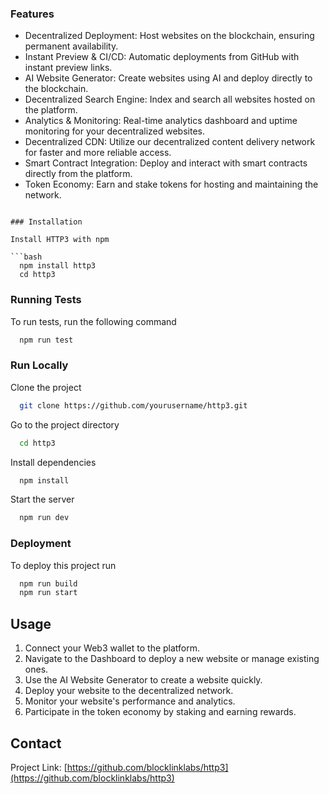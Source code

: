 ### Features

- Decentralized Deployment: Host websites on the blockchain, ensuring permanent availability.
- Instant Preview & CI/CD: Automatic deployments from GitHub with instant preview links.
- AI Website Generator: Create websites using AI and deploy directly to the blockchain.
- Decentralized Search Engine: Index and search all websites hosted on the platform.
- Analytics & Monitoring: Real-time analytics dashboard and uptime monitoring for your decentralized websites.
- Decentralized CDN: Utilize our decentralized content delivery network for faster and more reliable access.
- Smart Contract Integration: Deploy and interact with smart contracts directly from the platform.
- Token Economy: Earn and stake tokens for hosting and maintaining the network.
```

### Installation

Install HTTP3 with npm

```bash
  npm install http3
  cd http3
```

### Running Tests

To run tests, run the following command

```bash
  npm run test
```

### Run Locally

Clone the project

```bash
  git clone https://github.com/yourusername/http3.git
```

Go to the project directory

```bash
  cd http3
```

Install dependencies

```bash
  npm install
```

Start the server

```bash
  npm run dev
```

### Deployment

To deploy this project run

```bash
  npm run build
  npm run start
```

## Usage

1. Connect your Web3 wallet to the platform.
2. Navigate to the Dashboard to deploy a new website or manage existing ones.
3. Use the AI Website Generator to create a website quickly.
4. Deploy your website to the decentralized network.
5. Monitor your website's performance and analytics.
6. Participate in the token economy by staking and earning rewards.


## Contact

Project Link: [https://github.com/blocklinklabs/http3](https://github.com/blocklinklabs/http3)


